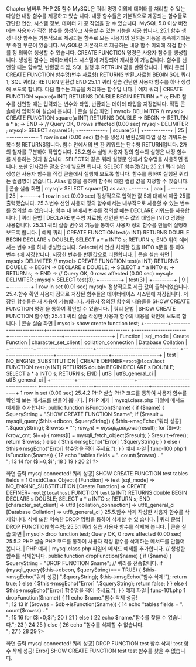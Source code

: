
Chapter 
넘버투 PHP 
25 
함수 
MySQL은 쿼리 명령 이외에 데이터를 처리할 수 있는 다양한 내장 함수를 제공하고 있습 니다. 내장 함수들은 기본적으로 제공되는 함수들로 간단한 연산, 시스템 정보, 데이터 가 공 작업을 할 수 있습니다. 
MySQL 5.0 이상 버전에는 사용자가 직접 함수를 생성하고 사용할 수 있는 기능을 제공 합니다. 
25.1.함수 생성 
내장 함수는 기본적으로 제공되는 함수로 모든 사용자의 원하는 기능을 충족하기에는 부 족한 부분이 있습니다. MySQL은 기본적으로 제공하는 내장 함수 이외에 직접 함수를 정 의하여 생성할 수 있습니다. 
CREATE FUNCTION 명령은 사용자 함수를 생성합니다. 생성된 함수는 데이터베이스 시스템에 저장되어 재사용이 가능합니다. 함수를 선언할 때는 함수명, 반환값 타입, SQL 실행 후 RETRUN 값을 반환합니다. 
| 쿼리 문법 | 
CREATE FUNCTION 함수명(변수 자료형) RETURNS 반환_자료형 
BEGIN SQL 쿼리1; SQL 쿼리2; RETURN 반환값 
END 
25.1.1 쿼리 실습 
간단한 사용자 함수를 하나 생성해 보도록 합니다. 다음 함수는 제곱을 처리하는 함수입 
니다. 
| 예제 쿼리 | 
CREATE FUNCTION square(a INT) RETURNS DOUBLE BEGIN RETURN a * a; END 
함수를 선언할 때는 입력되는 변수와 타입, 반환되는 데이터 타입을 지정합니다. 직접 콘 
솔에서 입력하여 실습해 봅니다. 
| 콘솔 실습 화면 | 
mysql> DELIMITER // 
mysql> CREATE FUNCTION square(a INT) RETURNS DOUBLE -> BEGIN -> RETURN a * a; -> END -> // 
Query OK, 0 rows affected (0.00 sec) 
mysql> DELIMITER ; 
mysql> SELECT square(5); +-----------+ | square(5) | +-----------+ | 25 | +-----------+ 1 row in set (0.00 sec) 
함수를 생성시 반환값의 타입 설정 키워드는 복수형 RETURNS입니다. 함수 안에서의 반 환 키워드는 단수형 RETURN입니다. 2개의 철자를 구분하여 작업합니다. 
25.2.함수 실행 
사용자 정의 함수의 실행은 내장 함수를 사용하는 것과 같습니다. SELECT와 같은 쿼리 실행문 안에서 함수명을 사용하면 됩니다. 또한 인자값은 괄호 안에 넣으면 됩니다. 
SELECT 함수명(값); 
25.2.1 쿼리 실습 
생성한 사용자 함수를 직접 콘솔에서 실행해 보도록 합니다. 함수를 통하여 실행된 쿼리 는 컬럼명이 없습니다. Alias 별칭을 통하여 함수에 대한 컬럼 값을 지정할 수 있습니다. 
| 콘솔 실습 화면 | 
mysql> SELECT square(5) as aaa; +------+ | aaa | +------+ 
| 25 | +------+ 1 row in set (0.00 sec) 
정상적으로 입력한 값 5에 대해서 제곱 25를 출력했습니다. 
25.3.변수 선언 
사용자 정의 함수에서는 내부적으로 사용할 수 있는 변수를 정의할 수 있습니다. 함수 내 부에서 변수를 정의할 때는 DECLARE 키워드를 사용합니다. 
| 쿼리 문법 | 
DECLARE 변수명 자료형; 
선언한 변수 값의 대입은 INTO 명령을 사용합니다. 
25.3.1 쿼리 실습 
변수의 기능을 통하여 사용자 정의 함수를 만들어 실행해 보도록 합니다. 
| 예제 쿼리 | 
CREATE FUNCTION test(a INT) RETURNS DOUBLE BEGIN 
DECLARE s DOUBLE; 
SELECT a * a INTO s; RETURN s; END 
위이 예에서는 변수 s를 하나 생성했습니다. Select에서 연산 처리한 값을 INTO s문을 통 
하여 변수 s에 저장합니다. 저장한 변수를 반환값으로 리턴합니다. 
| 콘솔 실습 화면 | 
mysql> DELIMITER // 
mysql> CREATE FUNCTION test(a INT) RETURNS DOUBLE -> BEGIN -> DECLARE s DOUBLE; -> SELECT a * a INTO s; -> RETURN s; -> END -> // 
Query OK, 0 rows affected (0.00 sec) mysql> DELIMITER ; 
mysql> SELECT test(3); +---------+ | test(3) | +---------+ | 9 | +---------+ 1 row in set (0.01 sec) 
mysql> 
정상적으로 제곱 값이 출력되었습니다. 
25.4.함수 확인 
사용자 정의로 저장된 함수들은 데이터베이스 시스템에 저장됩니다. 저장된 함수들은 재 
사용이 가능합니다. 사용자 정의된 함수의 내용들을 SHOW CREATE FUNCTION 명령 을 통하여 확인할 수 있습니다. 
| 쿼리 문법 | 
SHOW CREATE FUNCTION 함수명; 
25.4.1 쿼리 실습 
작성한 사용자 함수의 내용을 확인해 보도록 합니다. 
| 콘솔 실습 화면 | 
mysql> show create function test; +----------+------------------------+-----------------------------------­
+----------------------+----------------------+--------------------+ | Function | sql_mode | Create Function | character_set_client | collation_connection | Database Collation | +----------+------------------------+-----------------------------------­
+----------------------+----------------------+--------------------+ | test | NO_ENGINE_SUBSTITUTION | CREATE DEFINER=`root`@`localhost` FUNCTION `test`(a INT) RETURNS double BEGIN DECLARE s DOUBLE; SELECT a * a INTO s; RETURN s; END | utf8 | utf8_general_ci | utf8_general_ci | +----------+------------------------+-----------------------------------­
+----------------------+----------------------+--------------------+ 1 row in set (0.00 sec) 
25.4.2 PHP 실습 
PHP 코드를 통하여 사용자 함수를 확인해 보는 메서드를 만들어 봅니다. 
| PHP 예제 | 
mysql.class.php 파일에 메서드 예제를 추가합니다. 
public function isFunction($name) { if ($name) { $queryString = "SHOW CREATE FUNCTION $name"; 
if ($result = mysqli_query($this->dbcon, $queryString)) { $this->msgEcho("쿼리 성공] ".$queryString); $rowss = ""; $row_cnt = mysqli_num_rows($result); for ($i=0; $i<$row_cnt; $i++) { 
$rowss[$i] = mysqli_fetch_object($result); } 
$result->free(); return $rowss; } else { $this->msgEcho("Error] ".$queryString); } 
} else { $this->msgEcho("Error] 함수명을 적어 주세요."); } } 
예제 파일 | func-100.php 
1 <?php 2 3 include "dbinfo.php"; 4 include "mysql.class.php"; 5 6 // ++ Mysqli DB 연결. 7 $db = new JinyMysql(); 8 9 $name = "test"; 10 
11 if ($rowss = $db->isFunction($name)) { 12 echo "tables fields = ". count($rowss) . "<br>"; 13 14 for ($i=0;$i<count($rowss);$i++) { 15 echo $i."="; 16 print_r($rowss[$i]); 17 echo "<br>"; 
18 } 
19 } 20 21 ?> 


화면 출력 
mysql connected! 쿼리 성공] SHOW CREATE FUNCTION test tables fields = 1 0=stdClass Object ( [Function] => test [sql_mode] => NO_ENGINE_SUBSTITUTION [Create Function] => CREATE DEFINER=`root`@`localhost` FUNCTION `test`(a INT) RETURNS double BEGIN DECLARE s DOUBLE; SELECT a * a INTO s; RETURN s; END [character_set_client] => utf8 [collation_connection] => utf8_general_ci [Database Collation] => utf8_general_ci ) 
25.5.함수 삭제 
작성한 사용자 함수를 삭제합니다. 삭제 또한 익숙한 DROP 명령을 통하여 삭제할 수 있 습니다. 
| 쿼리 문법 | 
DROP FUNCTION 함수명; 
25.5.1 쿼리 실습 
사용자 함수를 삭제해 봅니다. 
| 콘솔 실습 화면 | 
mysql> drop function test; Query OK, 0 rows affected (0.00 sec) 
25.5.2 PHP 실습 
PHP 코드를 통하여 사용자 작성 함수를 삭제하는 메서드를 만들어 봅니다. 
| PHP 예제 | 
mysql.class.php 파일에 메서드 예제를 추가합니다. 
// 생성한 함수를 삭제합니다. public function dropFunction($name) { 
if ($name) { $queryString = "DROP FUNCTION $name"; 
// 쿼리를 전송합니다. 
if (mysqli_query($this->dbcon, $queryString)=== TRUE) { $this->msgEcho("쿼리 성공] ".$queryString); $this->msgEcho("함수 삭제!"); return true; 
} else { $this->msgEcho("Error] ".$queryString); return false; 
} 
} else { $this->msgEcho("Error] 함수명을 적어 주세요."); } } 
예제 파일 | func-101.php 
1 <?php 2 3 include "dbinfo.php"; 4 include "mysql.class.php"; 5 6 // ++ Mysqli DB 연결. 7 $db = new JinyMysql(); 8 9 $name = "test"; 10 if ($db->dropFunction($name)) { 11 echo $name."함수 삭제 성공! <br>"; 12 13 if ($rowss = $db->isFunction($name)) { 14 echo "tables fields = ". count($rowss) . "<br>"; 15 16 for ($i=0;$i<count($rowss);$i++) { 17 echo $i."="; 18 print_r($rowss[$i]); 19 echo "<br>"; 
20 } 
21 } else { 22 echo $name."함수를 찾을 수 없습니다."; 
23 } 24 
25 } else { 26 echo "함수를 삭제할 수 없습니다.<br>"; 
27 } 28 29 ?> 


화면 출력 
mysql connected! 쿼리 성공] DROP FUNCTION test 함수 삭제! test 함수 삭제 성공! Error] SHOW CREATE FUNCTION test test 함수를 찾을 수 없습니다. 

